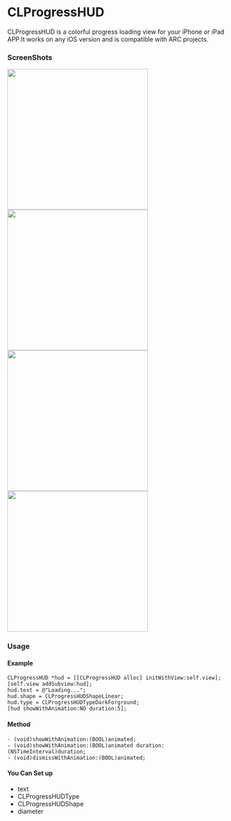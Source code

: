CLProgressHUD
=============

CLProgressHUD is a colorful progress loading view for your iPhone or iPad APP.It works on any iOS version and is compatible with ARC projects. 

### ScreenShots
<span><img src="./Screenshot/1.png" width="320px" heght="480px"></span>
<span><img src="./Screenshot/2.png" width="320px" heght="480px"></span>
<span><img src="./Screenshot/3.png" width="320px" heght="480px"></span>
<span><img src="./Screenshot/4.png" width="320px" heght="480px"></span>


### Usage
#### Example
```  
CLProgressHUD *hud = [[CLProgressHUD alloc] initWithView:self.view];
[self.view addSubview:hud];
hud.text = @"Loading...";
hud.shape = CLProgressHUDShapeLinear;
hud.type = CLProgressHUDTypeDarkForground;
[hud showWithAnimation:NO duration:5];
```
#### Method
```
- (void)showWithAnimation:(BOOL)animated;
- (void)showWithAnimation:(BOOL)animated duration:(NSTimeInterval)duration;
- (void)dismissWithAnimation:(BOOL)animated;
```
#### You Can Set up
* text
* CLProgressHUDType
* CLProgressHUDShape
* diameter
